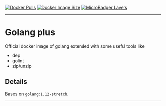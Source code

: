 [![Docker Pulls][dockerpull-image]][dockerpull-url]
[![Docker Image Size][dockerimagesize-image]][dockerimagesize-url]
[![MicroBadger Layers][dockerimagelayer-image]][dockerimagelayer-url]

***

# Golang plus

Official docker image of golang extended with some useful tools like

* dep
* golint
* zip/unzip

## Details

Bases on `golang:1.12-stretch`.

***

[dockerimagesize-image]: https://img.shields.io/microbadger/image-size/dasrick/golang-plus/1.12.svg?style=flat-square
[dockerimagesize-url]: https://hub.docker.com/r/dasrick/golang-plus

[dockerimagelayer-image]: https://img.shields.io/microbadger/layers/dasrick/golang-plus/1.12.svg?style=flat-square
[dockerimagelayer-url]: https://hub.docker.com/r/dasrick/golang-plus

[dockerpull-image]: https://img.shields.io/docker/pulls/dasrick/golang-plus.svg?style=flat-square
[dockerpull-url]: https://hub.docker.com/r/dasrick/golang-plus
